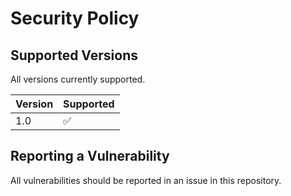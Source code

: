 # Security Policy

## Supported Versions

All versions currently supported.

| Version | Supported          |
| ------- | ------------------ |
| 1.0   | :white_check_mark: |

## Reporting a Vulnerability

All vulnerabilities should be reported in an issue in this repository.
